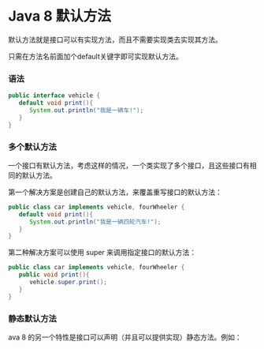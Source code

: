 # Java 8 默认方法

默认方法就是接口可以有实现方法，而且不需要实现类去实现其方法。

只需在方法名前面加个default关键字即可实现默认方法。

### 语法

```java
public interface vehicle {
   default void print(){
      System.out.println("我是一辆车!");
   }
}
```

### 多个默认方法

一个接口有默认方法，考虑这样的情况，一个类实现了多个接口，且这些接口有相同的默认方法。

第一个解决方案是创建自己的默认方法，来覆盖重写接口的默认方法：

```java
public class car implements vehicle, fourWheeler {
   default void print(){
      System.out.println("我是一辆四轮汽车!");
   }
}
```

第二种解决方案可以使用 super 来调用指定接口的默认方法：

```java
public class car implements vehicle, fourWheeler {
   public void print(){
      vehicle.super.print();
   }
}
```

### 静态默认方法

ava 8 的另一个特性是接口可以声明（并且可以提供实现）静态方法。例如：



